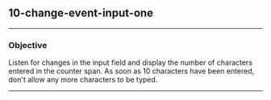 ## 10-change-event-input-one

---
### Objective
Listen for changes in the input field and display the number of characters entered in the counter span. As soon as 10 characters have been entered, don't allow any more characters to be typed.

---